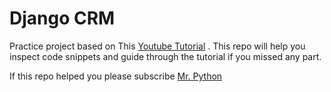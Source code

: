 # Django CRM

Practice project based on This [Youtube Tutorial](https://www.youtube.com/watch?v=fOukA4Qh9QA&t=87s&ab_channel=JustDjango) . This repo will help you inspect code snippets and guide through the tutorial if you missed any part.

If this repo helped you please subscribe [Mr. Python](https://www.youtube.com/channel/UCjAuq_1elOlk36NKWUZ92kw)